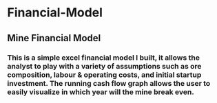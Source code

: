 # Financial-Model

## Mine Financial Model
### This is a simple excel financial model I built, it allows the analyst to play with a variety of assumptions such as ore composition, labour & operating costs, and initial startup investment. The running cash flow graph allows the user to easily visualize in which year will the mine break even.
